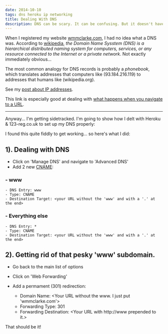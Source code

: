 ```yaml
---
date: 2014-10-10
tags: dns heroku ip networking
title: Dealing With DNS
description: DNS can be scary. It can be confusing. But it doesn't have to be! It's important. Here's a primer to get you up and running..
---
```


When I registered my website [wmmclarke.com](http://wmmclarke.com), I had no idea what a DNS was. According to [wikipedia](http://en.wikipedia.org/wiki/Domain_Name_System), _the Domain Name Sysstem (DNS) is a hierarchical distributed naming system for computers, services, or any resource connected to the Internet or a private network_. Not exactly immediately obvious...

The most common analogy for DNS records is probably a _phonebook_, which translates addresses that computers like (93.184.216.119) to addresses that humans like (wikipedia.org).

See my [post about IP addresses](2014-09-02--a-quick-introduction-to-ip-addresses).

This link is especially good at dealing with [what happens when you navigate to a URL](http://igoro.com/archive/what-really-happens-when-you-navigate-to-a-url/).

---

Anyway... I'm getting sidetracked. I'm going to show how I delt with Heroku & 123-reg.co.uk to set up my DNS properly:

I found this quite fiddly to get working... so here's what I did:

## 1). Dealing with DNS

- Click on 'Manage DNS' and navigate to 'Advanced DNS'
- Add 2 new [CNAME](http://en.wikipedia.org/wiki/CNAME_record):

### - www

    - DNS Entry: www
    - Type: CNAME
    - Destination Target: <your URL without the 'www' and with a '.' at the end>

### - Everything else

    - DNS Entry: *
    - Type: CNAME
    - Destination Target: <your URL without the 'www' and with a '.' at the end>

## 2). Getting rid of that pesky 'www' subdomain.

- Go back to the main list of options
- Click on 'Web Forwarding'
- Add a permament (301) redirection:

  - Domain Name: <Your URL without the www. I just put 'wmmclarke.com'>
  - Forwarding Type: 301
  - Forwarding Destination: <Your URL with http://www prepended to it.>

That should be it!
